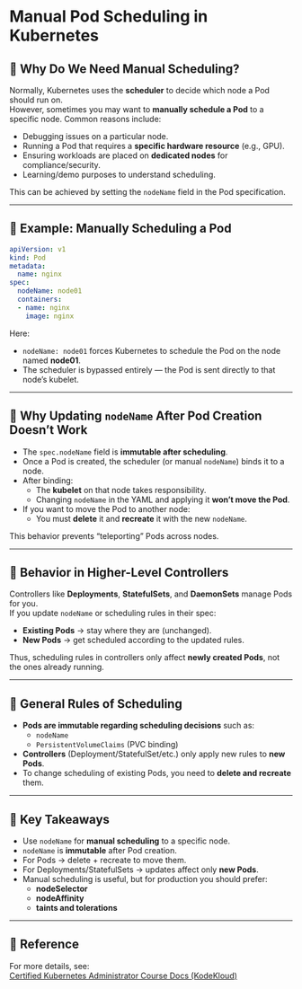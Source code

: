 # Manual Pod Scheduling in Kubernetes

## 🔹 Why Do We Need Manual Scheduling?
Normally, Kubernetes uses the **scheduler** to decide which node a Pod should run on.  
However, sometimes you may want to **manually schedule a Pod** to a specific node. Common reasons include:
- Debugging issues on a particular node.
- Running a Pod that requires a **specific hardware resource** (e.g., GPU).
- Ensuring workloads are placed on **dedicated nodes** for compliance/security.
- Learning/demo purposes to understand scheduling.

This can be achieved by setting the `nodeName` field in the Pod specification.

---

## 🔹 Example: Manually Scheduling a Pod
```yaml
apiVersion: v1
kind: Pod
metadata:
  name: nginx
spec:
  nodeName: node01
  containers:
  - name: nginx
    image: nginx
```

Here:
- `nodeName: node01` forces Kubernetes to schedule the Pod on the node named **node01**.
- The scheduler is bypassed entirely — the Pod is sent directly to that node’s kubelet.

---

## 🔹 Why Updating `nodeName` After Pod Creation Doesn’t Work
- The `spec.nodeName` field is **immutable after scheduling**.
- Once a Pod is created, the scheduler (or manual `nodeName`) binds it to a node.
- After binding:
  - The **kubelet** on that node takes responsibility.
  - Changing `nodeName` in the YAML and applying it **won’t move the Pod**.
- If you want to move the Pod to another node:
  - You must **delete** it and **recreate** it with the new `nodeName`.

This behavior prevents “teleporting” Pods across nodes.

---

## 🔹 Behavior in Higher-Level Controllers
Controllers like **Deployments**, **StatefulSets**, and **DaemonSets** manage Pods for you.  
If you update `nodeName` or scheduling rules in their spec:
- **Existing Pods** → stay where they are (unchanged).
- **New Pods** → get scheduled according to the updated rules.

Thus, scheduling rules in controllers only affect **newly created Pods**, not the ones already running.

---

## 🔹 General Rules of Scheduling
- **Pods are immutable regarding scheduling decisions** such as:
  - `nodeName`
  - `PersistentVolumeClaims` (PVC binding)
- **Controllers** (Deployment/StatefulSet/etc.) only apply new rules to **new Pods**.
- To change scheduling of existing Pods, you need to **delete and recreate** them.

---

## 🔹 Key Takeaways
- Use `nodeName` for **manual scheduling** to a specific node.
- `nodeName` is **immutable** after Pod creation.
- For Pods → delete + recreate to move them.
- For Deployments/StatefulSets → updates affect only **new Pods**.
- Manual scheduling is useful, but for production you should prefer:
  - **nodeSelector**
  - **nodeAffinity**
  - **taints and tolerations**

---

## 🔹 Reference
For more details, see:  
[Certified Kubernetes Administrator Course Docs (KodeKloud)](https://github.com/kodekloudhub/certified-kubernetes-administrator-course/blob/master/docs)